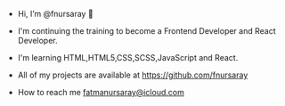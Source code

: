 - Hi, I’m @fnursaray 🌸
- I'm continuing the training to become a Frontend Developer and React Developer.
- I'm learning HTML,HTML5,CSS,SCSS,JavaScript and React.

- All of my projects are available at https://github.com/fnursaray
- How to reach me fatmanursaray@icloud.com

<!---
fnursaray/fnursaray is a ✨ special ✨ repository because its `README.md` (this file) appears on your GitHub profile.
You can click the Preview link to take a look at your changes.
--->
